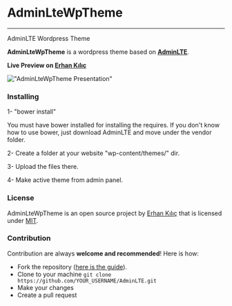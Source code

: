 # AdminLteWpTheme
-----------------
AdminLTE Wordpress Theme

**AdminLteWpTheme** is a wordpress theme based on **[AdminLTE](https://github.com/almasaeed2010/AdminLTE)**.

**Live Preview on [Erhan Kılıç](http://erhankilic.org)**

!["AdminLteWpTheme Presentation"](https://raw.githubusercontent.com/erhankilic/AdminLteWpTheme/master/screenshot.png "AdminLteWpTheme Presentation")

### Installing

1- "bower install"

You must have bower installed for installing the requires. If you don't know how to use bower, just download AdminLTE and move under the vendor folder.

2- Create a folder at your website "wp-content/themes/" dir.

3- Upload the files there.

4- Make active theme from admin panel.

### License
AdminLteWpTheme is an open source project by [Erhan Kılıç](http://erhankilic.org) that is licensed under [MIT](http://opensource.org/licenses/MIT).

### Contribution
Contribution are always **welcome and recommended**! Here is how:

- Fork the repository ([here is the guide](https://help.github.com/articles/fork-a-repo/)).
- Clone to your machine ```git clone https://github.com/YOUR_USERNAME/AdminLTE.git```
- Make your changes
- Create a pull request
